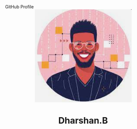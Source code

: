 <!DOCTYPE html>
<html>
<head>
  GitHub Profile
  <link rel="stylesheet" type="text/css" href="styles.css">
</head>
<body>
  <header>
  <img src="Dharshan.png" alt="Profile Picture">
  <h1>Dharshan.B</h1>
  </header>

  <nav>
    <!-- Add navigation links (e.g., Home, About, Projects) here -->
  </nav>

  <section>
    <!-- Add your profile information and bio here -->
  </section>

  <footer>
    <!-- Add your social media links or any other relevant information here -->
  </footer>
</body>
</html>
